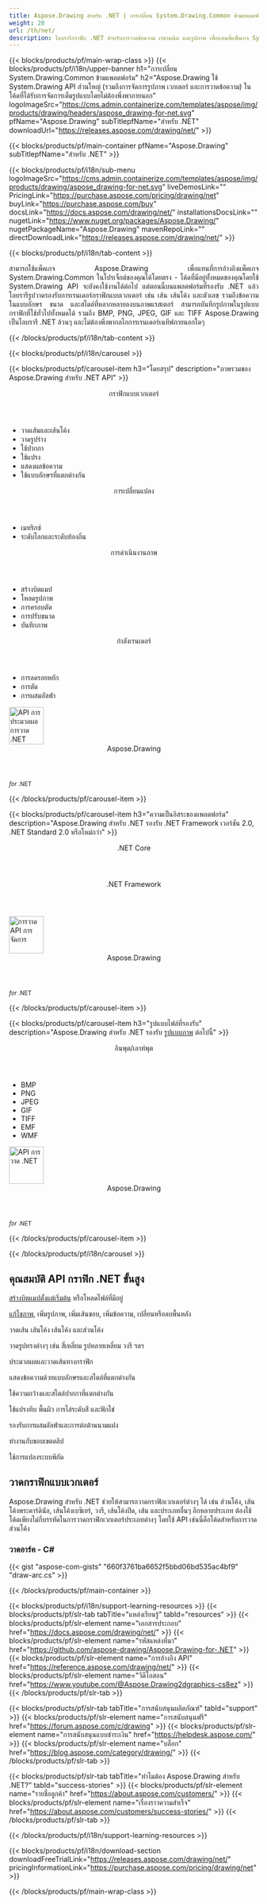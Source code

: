 ```yaml
---
title: Aspose.Drawing สำหรับ .NET | การเปลี่ยน System.Drawing.Common ข้ามแพลตฟอร์ม 
weight: 20
url: /th/net/ 
description: ไลบรารีกราฟิก .NET สำหรับการวาดข้อความ เรขาคณิต และรูปภาพ เพื่อแทนที่แพ็คเกจ System.Drawing.Common โดยตรงโดยไม่ต้องเปลี่ยนโค้ด C# ที่มีอยู่
---
```


{{< blocks/products/pf/main-wrap-class >}}
{{< blocks/products/pf/i18n/upper-banner h1="การเปลี่ยน System.Drawing.Common ข้ามแพลตฟอร์ม" h2="Aspose.Drawing ใช้ System.Drawing API ส่วนใหญ่ (รวมถึงการจัดการรูปภาพ เวกเตอร์ และการวาดข้อความ) ในโค้ดที่ได้รับการจัดการเต็มรูปแบบโดยไม่ต้องพึ่งพาภายนอก" logoImageSrc="https://cms.admin.containerize.com/templates/aspose/img/products/drawing/headers/aspose_drawing-for-net.svg" pfName="Aspose.Drawing" subTitlepfName="สำหรับ .NET" downloadUrl="https://releases.aspose.com/drawing/net/" >}}

{{< blocks/products/pf/main-container pfName="Aspose.Drawing" subTitlepfName="สำหรับ .NET" >}}

{{< blocks/products/pf/i18n/sub-menu logoImageSrc="https://cms.admin.containerize.com/templates/aspose/img/products/drawing/aspose_drawing-for-net.svg" liveDemosLink="" PricingLink="https://purchase.aspose.com/pricing/drawing/net" buyLink="https://purchase.aspose.com/buy" docsLink="https://docs.aspose.com/drawing/net/" installationsDocsLink="" nugetLink="https://www.nuget.org/packages/Aspose.Drawing/" nugetPackageName="Aspose.Drawing" mavenRepoLink="" directDownloadLink="https://releases.aspose.com/drawing/net/" >}}

{{< blocks/products/pf/i18n/tab-content >}}
<p align="justify">
 สามารถใช้แพ็คเกจ Aspose.Drawing เพื่อแทนที่การอ้างอิงแพ็คเกจ System.Drawing.Common ในโปรเจ็กต์ของคุณได้โดยตรง - โค้ดที่มีอยู่ทั้งหมดของคุณโดยใช้ System.Drawing API จะยังคงใช้งานได้ต่อไป แต่ตอนนี้บนแพลตฟอร์มที่รองรับ .NET แล้ว ไลบรารีรูปวาดรองรับการเรนเดอร์กราฟิกแบบเวกเตอร์ เช่น เส้น เส้นโค้ง และตัวเลข รวมถึงข้อความในแบบอักษร ขนาด และสไตล์ที่หลากหลายลงบนภาพแรสเตอร์ สามารถบันทึกรูปภาพในรูปแบบกราฟิกที่ใช้ทั่วไปทั้งหมดได้ รวมถึง BMP, PNG, JPEG, GIF และ TIFF Aspose.Drawing เป็นไลบรารี .NET ล้วนๆ และไม่ต้องพึ่งพากลไกการเรนเดอร์เนทีฟภายนอกใดๆ
</p>

{{< /blocks/products/pf/i18n/tab-content >}}

<!--Diagrams Start-->
{{< blocks/products/pf/i18n/carousel >}}

{{< blocks/products/pf/carousel-item h3="โดยสรุป" description="ภาพรวมของ Aspose.Drawing สำหรับ .NET API" >}}
<div class="diagram1 d1-net">
 <div class="d1-row">
  <div class="d1-col d1-left">
   <header>
    <i class="fa fa-bars">
    </i>
    กราฟิกแบบเวกเตอร์
   </header>
   <ul>
    <li>
     วาดเส้นและเส้นโค้ง
    </li>
    <li>
     วาดรูปร่าง
    </li>
    <li>
     ใช้ปากกา
    </li>
    <li>
     ใช้แปรง
    </li>
    <li>
     แสดงผลข้อความ
    </li>
    <li>
     ใช้แบบอักษรที่แตกต่างกัน
    </li>
   </ul>
   <header>
    <i class="fa fa-cogs">
    </i>
    การเปลี่ยนแปลง
   </header>
   <ul>
    <li>
     เมทริกซ์
    </li>
    <li>
     ระดับโลกและระดับท้องถิ่น
    </li>
   </ul>
  </div>
  <!--/left-->
  <div class="d1-col d1-right">
   <header>
    <i class="fa fa-picture-o">
    </i>
    การดำเนินงานภาพ
   </header>
   <ul>
    <li>
     สร้างบิตแมป
    </li>
    <li>
     โหลดรูปภาพ
    </li>
    <li>
     การครอบตัด
    </li>
    <li>
     การปรับขนาด
    </li>
    <li>
     บันทึกภาพ
    </li>
   </ul>
   <header>
    <i class="fa fa-cogs">
    </i>
    กำลังเรนเดอร์
   </header>
   <ul>
    <li>
     การลดรอยหยัก
    </li>
    <li>
     การตัด
    </li>
    <li>
     การผสมอัลฟ่า
    </li>
   </ul>
  </div>
  <!--/right-->
 </div>
 <!--/row-->
 <div class="d1-logo">
  <img width="70" height="75" alt="API การประมวลผลการวาด .NET" src="https://cms.admin.containerize.com/templates/aspose/img/products/drawing/aspose_drawing-for-net.svg"/>
  <header>
   Aspose.Drawing
  </header>
  <footer>
   <small>
    <em>
     for
    </em>
    .NET
   </small>
  </footer>
 </div>
 <!--/logo-->
</div>

{{< /blocks/products/pf/carousel-item >}}

{{< blocks/products/pf/carousel-item h3="ความเป็นอิสระของแพลตฟอร์ม" description="Aspose.Drawing สำหรับ .NET รองรับ .NET Framework เวอร์ชัน 2.0, .NET Standard 2.0 หรือใหม่กว่า" >}}
<div class="diagram1 d1-net">
 <div class="d1-row">
  <div class="d1-col d1-left">
   <!-- <header><i class="fa fa-cubes"> </i>Mono</header><br />-->
   <header>
    <i class="fa fa-cubes">
    </i>
    .NET Core
   </header>
  </div>
  <!--/left-->
  <div class="d1-col d1-right">
   <header>
    <i class="fa fa-cubes">
    </i>
    .NET Framework
   </header>
  </div>
  <!--/right-->
 </div>
 <!--/row-->
 <div class="d1-logo">
  <img width="70" height="75" alt="การวาด API การจัดการ" src="https://cms.admin.containerize.com/templates/aspose/img/products/drawing/aspose_drawing-for-net.svg"/>
  <header>
   Aspose.Drawing
  </header>
  <footer>
   <small>
    <em>
     for
    </em>
    .NET
   </small>
  </footer>
 </div>
 <!--/logo-->
</div>

{{< /blocks/products/pf/carousel-item >}}

{{< blocks/products/pf/carousel-item h3="รูปแบบไฟล์ที่รองรับ" description="Aspose.Drawing สำหรับ .NET รองรับ [รูปแบบภาพ](https://docs.aspose.com/drawing/net/supported-file-formats/) ต่อไปนี้" >}}
<div class="diagram1 d2 d1-net">
 <div class="d1-row">
  <div class="d1-col d1-left">
   <header>
    <i class="fa fa-arrows-v">
    </i>
    อินพุต/เอาท์พุต
   </header>
   <ul>
    <li>
     BMP
    </li>
    <li>
     PNG
    </li>
    <li>
     JPEG
    </li>
    <li>
     GIF
    </li>
    <li>
     TIFF
    </li>
    <li>
     EMF
    </li>
    <li>
     WMF
    </li>
    </ul>
  </div>
  <!--/left-->
  <div class="d1-col d1-right">
  </div>
  <!--/right-->
 </div>
 <!--/row-->
 <div class="d1-logo">
  <img width="70" height="75" alt="API การวาด .NET" src="https://cms.admin.containerize.com/templates/aspose/img/products/drawing/aspose_drawing-for-net.svg"/>
  <header>
   Aspose.Drawing
  </header>
  <footer>
   <small>
    <em>
     for
    </em>
    .NET
   </small>
  </footer>
 </div>
 <!--/logo-->
</div>

{{< /blocks/products/pf/carousel-item >}}

{{< /blocks/products/pf/i18n/carousel >}}
<!--Diagrams End-->

<!--Feature-section Start-->
<div class="container-fluid features-section bg-gray singleproduct">
 <a class="anchor" id="features" name="features">
 </a>
 <div class="row">
  <div class="container">
   <h2 class="h2title">
    คุณสมบัติ API กราฟิก .NET ขั้นสูง
   </h2>
   <p>
   </p>
   <div class="col-lg-4">
    <em class="fa fa-repeat ico-blue fa-2x col-lg-2">
    </em>
    <p class="col-lg-10"><a href="create/">สร้างบิตแมปตั้งแต่เริ่มต้น</a>
     หรือโหลดไฟล์ที่มีอยู่
    </p>
   </div>
   <div class="col-lg-4">
    <em class="fa fa-pencil-square-o ico-blue fa-2x col-lg-2">
    </em>
    <p class="col-lg-10">
     <a href="edit-image/">แก้ไขภาพ</a>, เพิ่มรูปภาพ, เพิ่มเส้นขอบ, เพิ่มข้อความ, เปลี่ยนหรือลบพื้นหลัง
    </p>
   </div>
   <div class="col-lg-4">
    <em class="fa fa-pencil-square-o ico-blue fa-2x col-lg-2">
    </em>
    <p class="col-lg-10">
     วาดเส้น เส้นโค้ง เส้นโค้ง และส่วนโค้ง
    </p>
   </div>
   <div class="col-lg-4">
    <em class="fa fa-arrows ico-blue fa-2x col-lg-2">
    </em>
    <p class="col-lg-10">
     วาดรูปทรงต่างๆ เช่น สี่เหลี่ยม รูปหลายเหลี่ยม วงรี ฯลฯ
    </p>
   </div>
   <div class="col-lg-4">
    <em class="fa fa-bars ico-blue fa-2x col-lg-2">
    </em>
    <p class="col-lg-10">
     ประมวลผลและวาดเส้นทางกราฟิก
    </p>
   </div>
   <div class="col-lg-4">
    <em class="fa fa-font ico-blue fa-2x col-lg-2">
    </em>
    <p class="col-lg-10">
     แสดงข้อความด้วยแบบอักษรและสไตล์ที่แตกต่างกัน
    </p>
   </div>
   <div class="col-lg-4">
    <em class="fa fa-crop ico-blue fa-2x col-lg-2">
    </em>
    <p class="col-lg-10">
     ใช้ความกว้างและสไตล์ปากกาที่แตกต่างกัน
    </p>
   </div>
   <div class="col-lg-4">
    <em class="fa fa-paint-brush ico-blue fa-2x col-lg-2">
    </em>
    <p class="col-lg-10">
     ใช้แปรงทึบ พื้นผิว การไล่ระดับสี และฟักไข่
    </p>
   </div>
   <div class="col-lg-4">
    <em class="fa fa-cog ico-blue fa-2x col-lg-2">
    </em>
    <p class="col-lg-10">
     รองรับการผสมอัลฟ่าและการต่อต้านนามแฝง
    </p>
   </div>
   <div class="col-lg-4">
    <em class="fa fa-scissors ico-blue fa-2x col-lg-2">
    </em>
    <p class="col-lg-10">
     ทำงานกับขอบเขตคลิป
    </p>
   </div>
   <div class="col-lg-4">
    <em class="fa fa-bolt ico-blue fa-2x col-lg-2">
    </em>
    <p class="col-lg-10">
     ใช้การแปลงระบบพิกัด
    </p>
   </div>
   
   <div class="col-lg-12">
    <h2 class="h2title">
     วาดกราฟิกแบบเวกเตอร์
    </h2>
    <p>
     Aspose.Drawing สำหรับ .NET ช่วยให้สามารถวาดกราฟิกเวกเตอร์ต่างๆ ได้ เช่น ส่วนโค้ง, เส้นโค้งพระคาร์ดินัล, เส้นโค้งเบซิเยร์, วงรี, เส้นโค้งปิด, เส้น และประเภทอื่นๆ อีกหลายประเภท ต้องใช้โค้ดเพียงไม่กี่บรรทัดในการวาดกราฟิกเวกเตอร์ประเภทต่างๆ โดยใช้ API เช่นนี่คือโค้ดสำหรับการวาดส่วนโค้ง
    </p>
    <div class="codeblock" id="code">
     <h3>
      วาดอาร์ค - C#
     </h3>
     {{< gist "aspose-com-gists" "660f3761ba6652f5bbd06bd535ac4bf9" "draw-arc.cs" >}}
    </div>
   </div>
  </div>
 </div>
</div>
<!--Feature-section End-->

{{< /blocks/products/pf/main-container >}}


{{< blocks/products/pf/i18n/support-learning-resources >}}
{{< blocks/products/pf/slr-tab tabTitle="แหล่งเรียนรู้" tabId="resources" >}}
{{< blocks/products/pf/slr-element name="เอกสารประกอบ" href="https://docs.aspose.com/drawing/net/" >}}
{{< blocks/products/pf/slr-element name="รหัสแหล่งที่มา" href="https://github.com/aspose-drawing/Aspose.Drawing-for-.NET" >}}
{{< blocks/products/pf/slr-element name="การอ้างอิง API" href="https://reference.aspose.com/drawing/net/" >}}
{{< blocks/products/pf/slr-element name="วิดีโอสอน" href="https://www.youtube.com/@Aspose.Drawing2dgraphics-cs8ez" >}}
{{< /blocks/products/pf/slr-tab >}}

{{< blocks/products/pf/slr-tab tabTitle="การสนับสนุนผลิตภัณฑ์" tabId="support" >}}
{{< blocks/products/pf/slr-element name="การสนับสนุนฟรี" href="https://forum.aspose.com/c/drawing" >}}
{{< blocks/products/pf/slr-element name="การสนับสนุนแบบชำระเงิน" href="https://helpdesk.aspose.com/" >}}
{{< blocks/products/pf/slr-element name="บล็อก" href="https://blog.aspose.com/category/drawing/" >}}
{{< /blocks/products/pf/slr-tab >}}

{{< blocks/products/pf/slr-tab tabTitle="ทำไมต้อง Aspose.Drawing สำหรับ .NET?" tabId="success-stories" >}}
{{< blocks/products/pf/slr-element name="รายชื่อลูกค้า" href="https://about.aspose.com/customers/" >}}
{{< blocks/products/pf/slr-element name="เรื่องราวความสำเร็จ" href="https://about.aspose.com/customers/success-stories/" >}}
{{< /blocks/products/pf/slr-tab >}}

{{< /blocks/products/pf/i18n/support-learning-resources >}}

{{< blocks/products/pf/i18n/download-section downloadFreeTrialLink="https://releases.aspose.com/drawing/net/" pricingInformationLink="https://purchase.aspose.com/pricing/drawing/net" >}}


{{< /blocks/products/pf/main-wrap-class >}}
